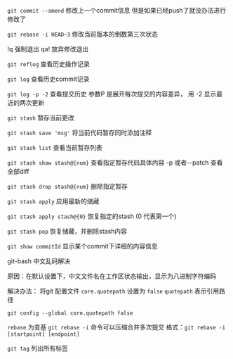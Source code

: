 `git commit --amend` 修改上一个commit信息 但是如果已经push了就没办法进行修改了

`git rebase -i HEAD~3` 修改当前版本的倒数第三次状态

!q 强制退出
qa! 放弃修改退出

`git reflog` 查看历史操作记录

`git log` 查看历史commit记录

`git log -p -2` 查看提交历史 参数P 是展开每次提交的内容差异， 用 -2 显示最近的两次更新

`git stash` 暂存当前更改

`git stash save 'msg'` 将当前代码暂存同时添加注释

`git stash list` 查看当前暂存列表

`git stash show stash@{num}` 查看指定暂存代码具体内容 -p 或者--patch 查看全部diff

`git stash drop stash@{num}` 删除指定暂存

`git stash apply` 应用最新的储藏

`git stash apply stash@{0}` 恢复指定的stash (0 代表第一个)

`git stash pop` 恢复储藏，并删除stash内容

`git show commitId` 显示某个commit下详细的内容信息


git-bash 中文乱码解决

原因：在默认设置下，中文文件名在工作区状态输出，显示为八进制字符编码

解决办法：
将git 配置文件 `core.quotepath` 设置为 `false` 
    `quotepath` 表示引用路径

    
    git config --global core.quotepath false


`rebase` 为变基
`git rebase -i` 命令可以压缩合并多次提交
格式：`git rebase -i [startpoint] [endpoint]`

`git tag` 列出所有标签

